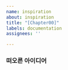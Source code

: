 ```yaml
---
name: inspiration
about: inspiration
title: "[Chapter00]"
labels: documentation
assignees: ''

---
```


### 떠오른 아이디어
